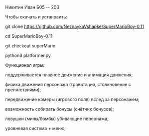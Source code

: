 Никитин Иван Б05 -- 203

Чтобы скачать и установить:

git clone https://github.com/NeznaykaVshapke/SuperMarioBoy-0.11

cd SuperMarioBoy-0.11

git checkout superMario

python3 platformer.py

Функционал игры:

поддерживается плавное движение и анимация движения;

физика движения персонажа (гравитация, столкновение с препятствиями);

передвижение камеры (игрового поля) вслед за персонажем;

возможность собирать бонусы (счётчик бонусов);

ловушки (мины/бомбы) убивающие персонажа;

уровневая система + меню;

